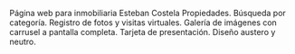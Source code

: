 Página web para inmobiliaria Esteban Costela Propiedades.
Búsqueda por categoría.
Registro de fotos y visitas virtuales.
Galería de imágenes con carrusel a pantalla completa.
Tarjeta de presentación.
Diseño austero y neutro.

